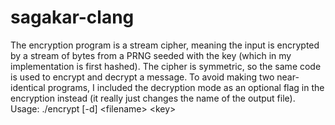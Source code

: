 # sagakar-clang
The encryption program is a stream cipher, meaning the input is encrypted by a stream of bytes from a PRNG seeded with the key (which in my implementation is first hashed). The cipher is symmetric, so the same code is used to encrypt and decrypt a message. To avoid making two near-identical programs, I included the decryption mode as an optional flag in the encryption instead (it really just changes the name of the output file).
Usage: ./encrypt \[-d] &lt;filename> &lt;key>